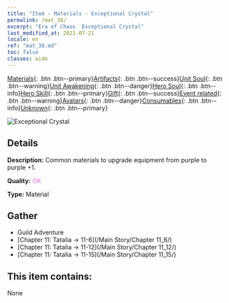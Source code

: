 ```yaml
---
title: "Item - Materials - Exceptional Crystal"
permalink: /mat_38/
excerpt: "Era of Chaos  Exceptional Crystal"
last_modified_at: 2021-07-21
locale: en
ref: "mat_38.md"
toc: false
classes: wide
---
```

 [Materials](/Items/){: .btn .btn--primary}[Artifacts](/Items/Artifacts/){: .btn .btn--success}[Unit Soul](/Items/UnitSoul/){: .btn .btn--warning}[Unit Awakening](/Items/UnitAwakening/){: .btn .btn--danger}[Hero Soul](/Items/HeroSoul/){: .btn .btn--info}[Hero Skill](/Items/HeroSkill/){: .btn .btn--primary}[Gift](/Items/Gift/){: .btn .btn--success}[Event related](/Items/Events/){: .btn .btn--warning}[Avatars](/Items/Avatars/){: .btn .btn--danger}[Consumables](/Items/Consumables/){: .btn .btn--info}[Unknown](/Items/Unknown/){: .btn .btn--primary}

 ![Exceptional Crystal](/images/t/i_cailiao_shuijing2.png)

## Details
 **Description:** Common materials to upgrade equipment from purple to purple +1.

 **Quality:** <span style="color: #DA70D6">OK</span>

 **Type:** Material

## Gather

*    Guild Adventure 
*    [Chapter 11: Tatalia -> 11-6](/Main Story/Chapter 11_6/) 
*    [Chapter 11: Tatalia -> 11-12](/Main Story/Chapter 11_12/) 
*    [Chapter 11: Tatalia -> 11-15](/Main Story/Chapter 11_15/) 

## This item contains:

  None

